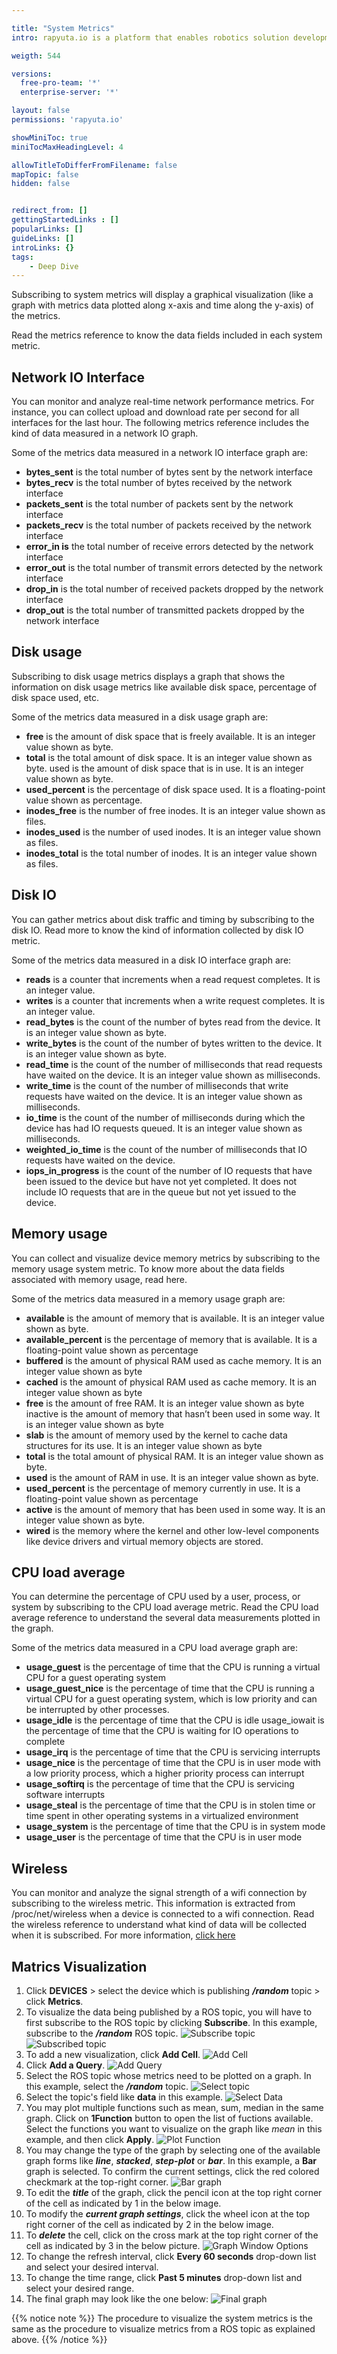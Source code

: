 ```yaml
---

title: "System Metrics"
intro: rapyuta.io is a platform that enables robotics solution development by providing the necessary software infrastructure and facilitating the interaction between multiple stakeholders who contribute to the solution development.

weigth: 544

versions:
  free-pro-team: '*'
  enterprise-server: '*'

layout: false
permissions: 'rapyuta.io'

showMiniToc: true
miniTocMaxHeadingLevel: 4

allowTitleToDifferFromFilename: false
mapTopic: false
hidden: false


redirect_from: []
gettingStartedLinks : []
popularLinks: []
guideLinks: []
introLinks: {}
tags:
    - Deep Dive
---
```



Subscribing to system metrics will display a graphical visualization (like a graph with metrics data plotted along x-axis and time along the y-axis) of the metrics.

Read the metrics reference to know the data fields included in each system metric.

## Network IO Interface
You can monitor and analyze real-time network performance metrics. For instance, you can collect upload and download rate per second for all interfaces for the last hour. The following metrics reference includes the kind of data measured in a network IO graph.

Some of the metrics data measured in a network IO interface graph are:

* **bytes_sent** is the total number of bytes sent by the network interface
* **bytes_recv** is the total number of bytes received by the network interface
* **packets_sent** is the total number of packets sent by the network interface
* **packets_recv** is the total number of packets received by the network interface
* **error_in is** the total number of receive errors detected by the network interface
* **error_out** is the total number of transmit errors detected by the network interface
* **drop_in** is the total number of received packets dropped by the network interface
* **drop_out** is the total number of transmitted packets dropped by the network interface

## Disk usage
Subscribing to disk usage metrics displays a graph that shows the information on disk usage metrics like available disk space, percentage of disk space used, etc.

Some of the metrics data measured in a disk usage graph are:

* **free** is the amount of disk space that is freely available. It is an integer value shown as byte.
* **total** is the total amount of disk space. It is an integer value shown as byte.
used is the amount of disk space that is in use. It is an integer value shown as byte.
* **used_percent** is the percentage of disk space used. It is a floating-point value shown as percentage.
* **inodes_free** is the number of free inodes. It is an integer value shown as files.
* **inodes_used** is the number of used inodes. It is an integer value shown as files.
* **inodes_total** is the total number of inodes. It is an integer value shown as files.

## Disk IO
You can gather metrics about disk traffic and timing by subscribing to the disk IO. Read more to know the kind of information collected by disk IO metric.

Some of the metrics data measured in a disk IO interface graph are:

* **reads** is a counter that increments when a read request completes. It is an integer value.
* **writes** is a counter that increments when a write request completes. It is an integer value.
* **read_bytes** is the count of the number of bytes read from the device. It is an integer value shown as byte.
* **write_bytes** is the count of the number of bytes written to the device. It is an integer value shown as byte.
* **read_time** is the count of the number of milliseconds that read requests have waited on the device. It is an integer value shown as milliseconds.
* **write_time** is the count of the number of milliseconds that write requests have waited on the device. It is an integer value shown as milliseconds.
* **io_time** is the count of the number of milliseconds during which the device has had IO requests queued. It is an integer value shown as milliseconds.
* **weighted_io_time** is the count of the number of milliseconds that IO requests have waited on the device.
* **iops_in_progress** is the count of the number of IO requests that have been issued to the device but have not yet completed. It does not include IO requests that are in the queue but not yet issued to the device.

## Memory usage
You can collect and visualize device memory metrics by subscribing to the memory usage system metric. To know more about the data fields associated with memory usage, read here.

Some of the metrics data measured in a memory usage graph are:

* **available** is the amount of memory that is available. It is an integer value shown as byte.
* **available_percent** is the percentage of memory that is available. It is a floating-point value shown as percentage
* **buffered** is the amount of physical RAM used as cache memory. It is an integer value shown as byte
* **cached** is the amount of physical RAM used as cache memory. It is an integer value shown as byte
* **free** is the amount of free RAM. It is an integer value shown as byte
inactive is the amount of memory that hasn’t been used in some way. It is an integer value shown as byte
* **slab**   is the amount of memory used by the kernel to cache data structures for its use. It is an integer value shown as byte
* **total** is the total amount of physical RAM. It is an integer value shown as byte.
* **used** is the amount of RAM in use. It is an integer value shown as byte.
* **used_percent** is the percentage of memory currently in use. It is a floating-point value shown as percentage
* **active** is the amount of memory that has been used in some way. It is an integer value shown as byte.
* **wired** is the memory where the kernel and other low-level components like device drivers and virtual memory objects are stored.

## CPU load average

You can determine the percentage of CPU used by a user, process, or system by subscribing to the CPU load average metric. Read the CPU load average reference to understand the several data measurements plotted in the graph.

Some of the metrics data measured in a CPU load average graph are:

* **usage_guest** is the percentage of time that the CPU is running a virtual CPU for a guest operating system
* **usage_guest_nice** is the percentage of time that the CPU is running a virtual CPU for a guest operating system, which is low priority and can be interrupted by other processes.
* **usage_idle** is the percentage of time that the CPU is idle
usage_iowait is the percentage of time that the CPU is waiting for IO operations to complete
* **usage_irq** is the percentage of time that the CPU is servicing interrupts
* **usage_nice** is the percentage of time that the CPU is in user mode with a low priority process, which a higher priority process can interrupt
* **usage_softirq** is the percentage of time that the CPU is servicing software interrupts
* **usage_steal** is the percentage of time that the CPU is in stolen time or time spent in other operating systems in a virtualized environment
* **usage_system** is the percentage of time that the CPU is in system mode
* **usage_user** is the percentage of time that the CPU is in user mode

## Wireless

You can monitor and analyze the signal strength of a wifi connection by subscribing to the wireless metric. This information is extracted from /proc/net/wireless when a device is connected to a wifi connection. Read the wireless reference to understand what kind of data will be collected when it is subscribed. For more information, [click here](https://linux.die.net/man/8/iwconfig)


## Matrics Visualization


1. Click **DEVICES** > select the device which is publishing ***/random*** topic > click **Metrics**.
2. To visualize the data being published by a ROS topic, you will have to first subscribe to the ROS topic by clicking **Subscribe**. In this example, subscribe to the ***/random*** ROS topic.
![Subscribe topic](/images/chapters/developer-guide/tooling-automation/metrics/click-subscribe.png?classes=border,shadow&width=50pc)
![Subscribed topic](/images/chapters/developer-guide/tooling-automation/metrics/subscribe-rostopic.png?classes=border,shadow&width=50pc)
1. To add a new visualization, click **Add Cell**.
![Add Cell](/images/getting-started/add-cell.png?classes=border,shadow&width=70pc)
1. Click **Add a Query**.
![Add Query](/images/getting-started/add-query.png?classes=border,shadow&width=70pc)
5. Select the ROS topic whose metrics need to be plotted on a graph. In this example, select the ***/random*** topic.
![Select topic](/images/chapters/developer-guide/tooling-automation/metrics/select-random.png?classes=border,shadow&width=50pc)
6. Select the topic's field like **data** in this example.
![Select Data](/images/chapters/developer-guide/tooling-automation/metrics/select-data.png?classes=border,shadow&width=50pc)
7. You may plot multiple functions such as mean, sum, median in the same graph. Click on **1Function** button to open the list of fuctions available. Select the functions you want to visualize on the graph like *mean* in this example, and then click **Apply**.
![Plot Function](/images/chapters/developer-guide/tooling-automation/metrics/select-function.png?classes=border,shadow&width=50pc)
8. You may change the type of the graph by selecting one of the available graph forms like ***line***, ***stacked***, ***step-plot*** or ***bar***. In this example, a **Bar** graph is selected. To confirm the current settings, click the red colored checkmark at the top-right corner.
![Bar graph](/images/chapters/developer-guide/tooling-automation/metrics/bar-graph.png?classes=border,shadow&width=50pc)
9. To edit the ***title*** of the graph, click the pencil icon at the top right corner of the cell as indicated by 1 in the below image.
10. To modify the ***current graph settings***, click the wheel icon at the top right corner of the cell as indicated by 2 in the below image.
11. To ***delete*** the cell, click on the cross mark at the top right corner of the cell as indicated by 3 in the below picture.
![Graph Window Options](/images/getting-started/graph-window.png?classes=border,shadow&width=70pc)
12. To change the refresh interval, click **Every 60 seconds** drop-down list and select your desired interval.
13. To change the time range, click **Past 5 minutes** drop-down list and select your desired range.
14. The final graph may look like the one below:
![Final graph](/images/chapters/developer-guide/tooling-automation/metrics/graph-1.png?classes=border,shadow&width=50pc)


{{% notice note %}}
The procedure to visualize the system metrics is the same as
the procedure to visualize metrics from a ROS topic as explained
above.
{{% /notice %}}


